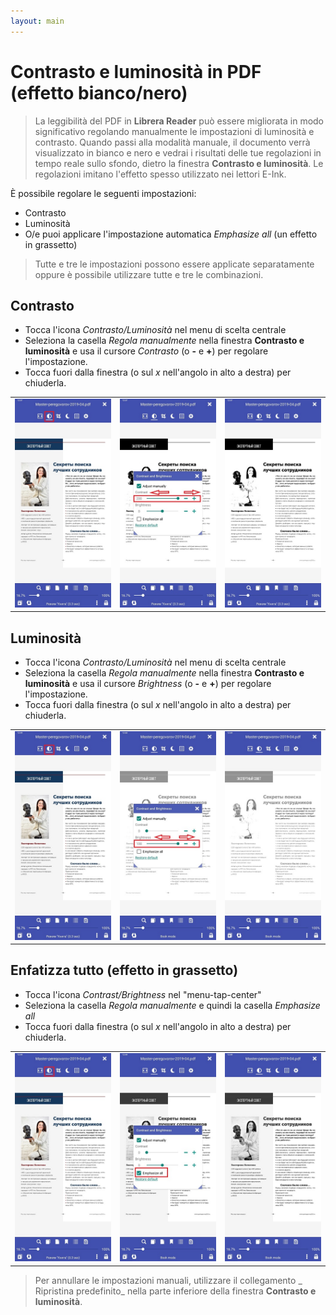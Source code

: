 ```yaml
---
layout: main
---
```


# Contrasto e luminosità in PDF (effetto bianco/nero)

> La leggibilità del PDF in **Librera Reader** può essere migliorata in modo significativo regolando manualmente le impostazioni di luminosità e contrasto. Quando passi alla modalità manuale, il documento verrà visualizzato in bianco e nero e vedrai i risultati delle tue regolazioni in tempo reale sullo sfondo, dietro la finestra **Contrasto e luminosità**.
> Le regolazioni imitano l'effetto spesso utilizzato nei lettori E-Ink.

È possibile regolare le seguenti impostazioni:
* Contrasto
* Luminosità
* O/e puoi applicare l'impostazione automatica _Emphasize all_ (un effetto in grassetto)

> Tutte e tre le impostazioni possono essere applicate separatamente oppure è possibile utilizzare tutte e tre le combinazioni.

## Contrasto
* Tocca l'icona _Contrasto/Luminosità_ nel menu di scelta centrale
* Seleziona la casella _Regola manualmente_ nella finestra **Contrasto e luminosità** e usa il cursore _Contrasto_ (o **-** e **+**) per regolare l'impostazione.
* Tocca fuori dalla finestra (o sul _x_ nell'angolo in alto a destra) per chiuderla.

||||
|-|-|-|
|![](10.jpg)|![](11.jpg)|![](12.jpg)|

## Luminosità
* Tocca l'icona _Contrasto/Luminosità_ nel menu di scelta centrale
* Seleziona la casella _Regola manualmente_ nella finestra **Contrasto e luminosità** e usa il cursore _Brightness_ (o **-** e **+**) per regolare l'impostazione.
* Tocca fuori dalla finestra (o sul _x_ nell'angolo in alto a destra) per chiuderla.

||||
|-|-|-|
|![](20.jpg)|![](21.jpg)|![](222.jpg)|

## Enfatizza tutto (effetto in grassetto)
* Tocca l'icona _Contrast/Brightness_ nel &quot;menu-tap-center&quot;
* Seleziona la casella _Regola manualmente_ e quindi la casella _Emphasize all_
* Tocca fuori dalla finestra (o sul _x_ nell'angolo in alto a destra) per chiuderla.

||||
|-|-|-|
|![](30.jpg)|![](31.jpg)|![](32.jpg)|

> Per annullare le impostazioni manuali, utilizzare il collegamento _ Ripristina predefinito_ nella parte inferiore della finestra **Contrasto e luminosità**.
